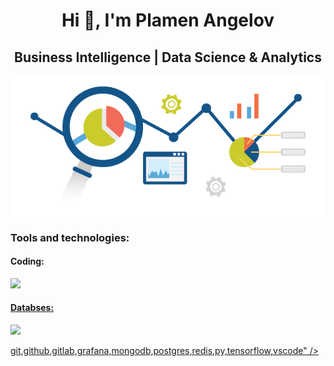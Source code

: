<h1 align="center">Hi 👋, I'm Plamen Angelov</h1>
<h2 align="center">Business Intelligence | Data Science & Analytics</h2>
<p align="center">
<img align="center" src="https://github.com/PmnAngelov/pmnangelov/blob/main/img/analytics.png" />
</p>

<p align="center">
  <h3 align="left">Tools and technologies:</h3>
  <h4 align="left">Coding:</h4>
  <a href="https://skillicons.dev">
    <img src="https://skillicons.dev/icons?i=git,github,gitlab,py,tensorflow,vscode" />
 <h4 align="left">Databses:</h4>
  <a href="https://skillicons.dev">
    <img src="https://skillicons.dev/icons?i=mongodb,redis,postgres" />
</p>



git,github,gitlab,grafana,mongodb,postgres,redis,py,tensorflow,vscode" />
